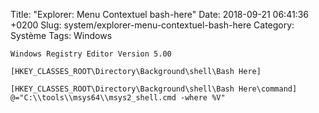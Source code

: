 Title:  "Explorer: Menu Contextuel bash-here"
Date:   2018-09-21 06:41:36 +0200
Slug: system/explorer-menu-contextuel-bash-here
Category: Système
Tags: Windows


```
Windows Registry Editor Version 5.00

[HKEY_CLASSES_ROOT\Directory\Background\shell\Bash Here]

[HKEY_CLASSES_ROOT\Directory\Background\shell\Bash Here\command]
@="C:\\tools\\msys64\\msys2_shell.cmd -where %V"
```
